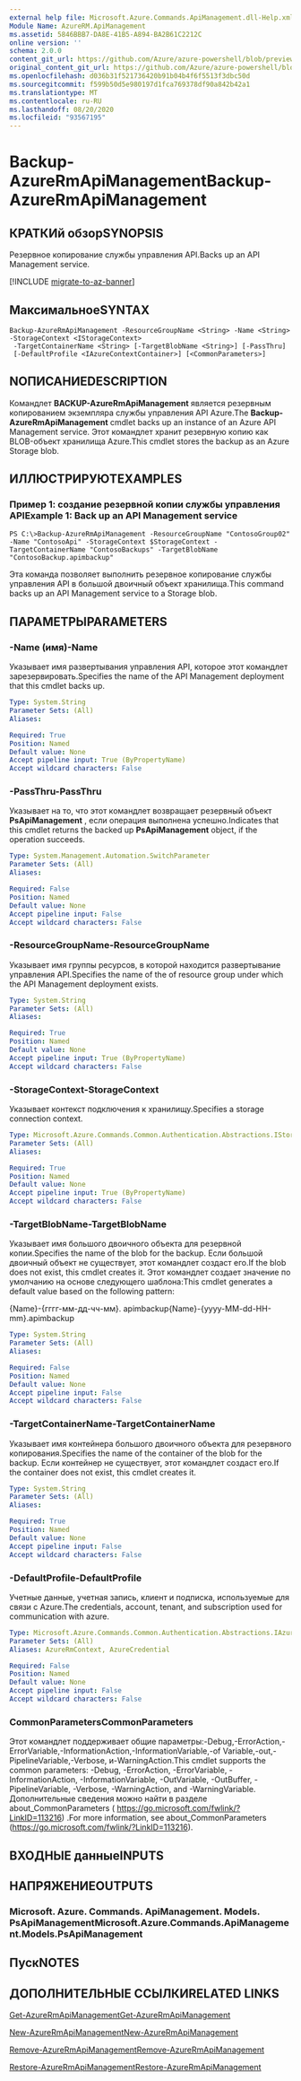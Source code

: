 ```yaml
---
external help file: Microsoft.Azure.Commands.ApiManagement.dll-Help.xml
Module Name: AzureRM.ApiManagement
ms.assetid: 5846BBB7-DA8E-41B5-A894-BA2B61C2212C
online version: ''
schema: 2.0.0
content_git_url: https://github.com/Azure/azure-powershell/blob/preview/src/ResourceManager/ApiManagement/Commands.ApiManagement/help/Backup-AzureRmApiManagement.md
original_content_git_url: https://github.com/Azure/azure-powershell/blob/preview/src/ResourceManager/ApiManagement/Commands.ApiManagement/help/Backup-AzureRmApiManagement.md
ms.openlocfilehash: d036b31f521736420b91b04b4f6f5513f3dbc50d
ms.sourcegitcommit: f599b50d5e980197d1fca769378df90a842b42a1
ms.translationtype: MT
ms.contentlocale: ru-RU
ms.lasthandoff: 08/20/2020
ms.locfileid: "93567195"
---
```

# <span data-ttu-id="8c25f-101">Backup-AzureRmApiManagement</span><span class="sxs-lookup"><span data-stu-id="8c25f-101">Backup-AzureRmApiManagement</span></span>

## <span data-ttu-id="8c25f-102">КРАТКИй обзор</span><span class="sxs-lookup"><span data-stu-id="8c25f-102">SYNOPSIS</span></span>
<span data-ttu-id="8c25f-103">Резервное копирование службы управления API.</span><span class="sxs-lookup"><span data-stu-id="8c25f-103">Backs up an API Management service.</span></span>

[!INCLUDE [migrate-to-az-banner](../../includes/migrate-to-az-banner.md)]

## <span data-ttu-id="8c25f-104">Максимальное</span><span class="sxs-lookup"><span data-stu-id="8c25f-104">SYNTAX</span></span>

```
Backup-AzureRmApiManagement -ResourceGroupName <String> -Name <String> -StorageContext <IStorageContext>
 -TargetContainerName <String> [-TargetBlobName <String>] [-PassThru]
 [-DefaultProfile <IAzureContextContainer>] [<CommonParameters>]
```

## <span data-ttu-id="8c25f-105">NОПИСАНИЕ</span><span class="sxs-lookup"><span data-stu-id="8c25f-105">DESCRIPTION</span></span>
<span data-ttu-id="8c25f-106">Командлет **BACKUP-AzureRmApiManagement** является резервным копированием экземпляра службы управления API Azure.</span><span class="sxs-lookup"><span data-stu-id="8c25f-106">The **Backup-AzureRmApiManagement** cmdlet backs up an instance of an Azure API Management service.</span></span>
<span data-ttu-id="8c25f-107">Этот командлет хранит резервную копию как BLOB-объект хранилища Azure.</span><span class="sxs-lookup"><span data-stu-id="8c25f-107">This cmdlet stores the backup as an Azure Storage blob.</span></span>

## <span data-ttu-id="8c25f-108">ИЛЛЮСТРИРУЮТ</span><span class="sxs-lookup"><span data-stu-id="8c25f-108">EXAMPLES</span></span>

### <span data-ttu-id="8c25f-109">Пример 1: создание резервной копии службы управления API</span><span class="sxs-lookup"><span data-stu-id="8c25f-109">Example 1: Back up an API Management service</span></span>
```
PS C:\>Backup-AzureRmApiManagement -ResourceGroupName "ContosoGroup02" -Name "ContosoApi" -StorageContext $StorageContext -TargetContainerName "ContosoBackups" -TargetBlobName "ContosoBackup.apimbackup"
```

<span data-ttu-id="8c25f-110">Эта команда позволяет выполнить резервное копирование службы управления API в большой двоичный объект хранилища.</span><span class="sxs-lookup"><span data-stu-id="8c25f-110">This command backs up an API Management service to a Storage blob.</span></span>

## <span data-ttu-id="8c25f-111">ПАРАМЕТРЫ</span><span class="sxs-lookup"><span data-stu-id="8c25f-111">PARAMETERS</span></span>

### <span data-ttu-id="8c25f-112">-Name (имя)</span><span class="sxs-lookup"><span data-stu-id="8c25f-112">-Name</span></span>
<span data-ttu-id="8c25f-113">Указывает имя развертывания управления API, которое этот командлет зарезервировать.</span><span class="sxs-lookup"><span data-stu-id="8c25f-113">Specifies the name of the API Management deployment that this cmdlet backs up.</span></span>

```yaml
Type: System.String
Parameter Sets: (All)
Aliases: 

Required: True
Position: Named
Default value: None
Accept pipeline input: True (ByPropertyName)
Accept wildcard characters: False
```

### <span data-ttu-id="8c25f-114">-PassThru</span><span class="sxs-lookup"><span data-stu-id="8c25f-114">-PassThru</span></span>
<span data-ttu-id="8c25f-115">Указывает на то, что этот командлет возвращает резервный объект **PsApiManagement** , если операция выполнена успешно.</span><span class="sxs-lookup"><span data-stu-id="8c25f-115">Indicates that this cmdlet returns the backed up **PsApiManagement** object, if the operation succeeds.</span></span>

```yaml
Type: System.Management.Automation.SwitchParameter
Parameter Sets: (All)
Aliases: 

Required: False
Position: Named
Default value: None
Accept pipeline input: False
Accept wildcard characters: False
```

### <span data-ttu-id="8c25f-116">-ResourceGroupName</span><span class="sxs-lookup"><span data-stu-id="8c25f-116">-ResourceGroupName</span></span>
<span data-ttu-id="8c25f-117">Указывает имя группы ресурсов, в которой находится развертывание управления API.</span><span class="sxs-lookup"><span data-stu-id="8c25f-117">Specifies the name of the of resource group under which the API Management deployment exists.</span></span>

```yaml
Type: System.String
Parameter Sets: (All)
Aliases: 

Required: True
Position: Named
Default value: None
Accept pipeline input: True (ByPropertyName)
Accept wildcard characters: False
```

### <span data-ttu-id="8c25f-118">-StorageContext</span><span class="sxs-lookup"><span data-stu-id="8c25f-118">-StorageContext</span></span>
<span data-ttu-id="8c25f-119">Указывает контекст подключения к хранилищу.</span><span class="sxs-lookup"><span data-stu-id="8c25f-119">Specifies a storage connection context.</span></span>

```yaml
Type: Microsoft.Azure.Commands.Common.Authentication.Abstractions.IStorageContext
Parameter Sets: (All)
Aliases: 

Required: True
Position: Named
Default value: None
Accept pipeline input: True (ByPropertyName)
Accept wildcard characters: False
```

### <span data-ttu-id="8c25f-120">-TargetBlobName</span><span class="sxs-lookup"><span data-stu-id="8c25f-120">-TargetBlobName</span></span>
<span data-ttu-id="8c25f-121">Указывает имя большого двоичного объекта для резервной копии.</span><span class="sxs-lookup"><span data-stu-id="8c25f-121">Specifies the name of the blob for the backup.</span></span>
<span data-ttu-id="8c25f-122">Если большой двоичный объект не существует, этот командлет создаст его.</span><span class="sxs-lookup"><span data-stu-id="8c25f-122">If the blob does not exist, this cmdlet creates it.</span></span>
<span data-ttu-id="8c25f-123">Этот командлет создает значение по умолчанию на основе следующего шаблона:</span><span class="sxs-lookup"><span data-stu-id="8c25f-123">This cmdlet generates a default value based on the following pattern:</span></span> 

<span data-ttu-id="8c25f-124">{Name}-{гггг-мм-дд-чч-мм}. apimbackup</span><span class="sxs-lookup"><span data-stu-id="8c25f-124">{Name}-{yyyy-MM-dd-HH-mm}.apimbackup</span></span>

```yaml
Type: System.String
Parameter Sets: (All)
Aliases: 

Required: False
Position: Named
Default value: None
Accept pipeline input: False
Accept wildcard characters: False
```

### <span data-ttu-id="8c25f-125">-TargetContainerName</span><span class="sxs-lookup"><span data-stu-id="8c25f-125">-TargetContainerName</span></span>
<span data-ttu-id="8c25f-126">Указывает имя контейнера большого двоичного объекта для резервного копирования.</span><span class="sxs-lookup"><span data-stu-id="8c25f-126">Specifies the name of the container of the blob for the backup.</span></span>
<span data-ttu-id="8c25f-127">Если контейнер не существует, этот командлет создаст его.</span><span class="sxs-lookup"><span data-stu-id="8c25f-127">If the container does not exist, this cmdlet creates it.</span></span>

```yaml
Type: System.String
Parameter Sets: (All)
Aliases: 

Required: True
Position: Named
Default value: None
Accept pipeline input: False
Accept wildcard characters: False
```

### <span data-ttu-id="8c25f-128">-DefaultProfile</span><span class="sxs-lookup"><span data-stu-id="8c25f-128">-DefaultProfile</span></span>
<span data-ttu-id="8c25f-129">Учетные данные, учетная запись, клиент и подписка, используемые для связи с Azure.</span><span class="sxs-lookup"><span data-stu-id="8c25f-129">The credentials, account, tenant, and subscription used for communication with azure.</span></span>

```yaml
Type: Microsoft.Azure.Commands.Common.Authentication.Abstractions.IAzureContextContainer
Parameter Sets: (All)
Aliases: AzureRmContext, AzureCredential

Required: False
Position: Named
Default value: None
Accept pipeline input: False
Accept wildcard characters: False
```

### <span data-ttu-id="8c25f-130">CommonParameters</span><span class="sxs-lookup"><span data-stu-id="8c25f-130">CommonParameters</span></span>
<span data-ttu-id="8c25f-131">Этот командлет поддерживает общие параметры:-Debug,-ErrorAction,-ErrorVariable,-InformationAction,-InformationVariable,-of Variable,-out,-PipelineVariable,-Verbose, и-WarningAction.</span><span class="sxs-lookup"><span data-stu-id="8c25f-131">This cmdlet supports the common parameters: -Debug, -ErrorAction, -ErrorVariable, -InformationAction, -InformationVariable, -OutVariable, -OutBuffer, -PipelineVariable, -Verbose, -WarningAction, and -WarningVariable.</span></span> <span data-ttu-id="8c25f-132">Дополнительные сведения можно найти в разделе about_CommonParameters ( https://go.microsoft.com/fwlink/?LinkID=113216) .</span><span class="sxs-lookup"><span data-stu-id="8c25f-132">For more information, see about_CommonParameters (https://go.microsoft.com/fwlink/?LinkID=113216).</span></span>

## <span data-ttu-id="8c25f-133">ВХОДНЫЕ данные</span><span class="sxs-lookup"><span data-stu-id="8c25f-133">INPUTS</span></span>

## <span data-ttu-id="8c25f-134">НАПРЯЖЕНИЕ</span><span class="sxs-lookup"><span data-stu-id="8c25f-134">OUTPUTS</span></span>

### <span data-ttu-id="8c25f-135">Microsoft. Azure. Commands. ApiManagement. Models. PsApiManagement</span><span class="sxs-lookup"><span data-stu-id="8c25f-135">Microsoft.Azure.Commands.ApiManagement.Models.PsApiManagement</span></span>

## <span data-ttu-id="8c25f-136">Пуск</span><span class="sxs-lookup"><span data-stu-id="8c25f-136">NOTES</span></span>

## <span data-ttu-id="8c25f-137">ДОПОЛНИТЕЛЬНЫЕ ССЫЛКИ</span><span class="sxs-lookup"><span data-stu-id="8c25f-137">RELATED LINKS</span></span>

[<span data-ttu-id="8c25f-138">Get-AzureRmApiManagement</span><span class="sxs-lookup"><span data-stu-id="8c25f-138">Get-AzureRmApiManagement</span></span>](./Get-AzureRmApiManagement.md)

[<span data-ttu-id="8c25f-139">New-AzureRmApiManagement</span><span class="sxs-lookup"><span data-stu-id="8c25f-139">New-AzureRmApiManagement</span></span>](./New-AzureRmApiManagement.md)

[<span data-ttu-id="8c25f-140">Remove-AzureRmApiManagement</span><span class="sxs-lookup"><span data-stu-id="8c25f-140">Remove-AzureRmApiManagement</span></span>](./Remove-AzureRmApiManagement.md)

[<span data-ttu-id="8c25f-141">Restore-AzureRmApiManagement</span><span class="sxs-lookup"><span data-stu-id="8c25f-141">Restore-AzureRmApiManagement</span></span>](./Restore-AzureRmApiManagement.md)


